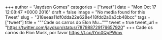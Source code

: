 
+++
author = "Jaydson Gomes"
categories = ["tweet"]
date = "Mon Oct 17 12:08:47 +0000 2016"
draft = false
image = "No media found for this Tweet"
slug = "318eeaa11df0dda22e628e418fdd2a0a3cb48bcc"
tags = ["tweet"]
title = """Cade os carros do Elon Mu..."""
tweet = true
tweet_url = "https://twitter.com/jaydson/status/787988729176657920"
+++
Cade os carros do Elon Musk, por favor https://t.co/IYmXQpPWmv
